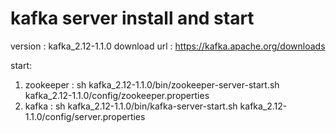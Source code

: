 # kafka server install and start

version : kafka_2.12-1.1.0
download url : https://kafka.apache.org/downloads

start: 
  1. zookeeper : sh kafka_2.12-1.1.0/bin/zookeeper-server-start.sh kafka_2.12-1.1.0/config/zookeeper.properties
  2. kafka : sh kafka_2.12-1.1.0/bin/kafka-server-start.sh kafka_2.12-1.1.0/config/server.properties
